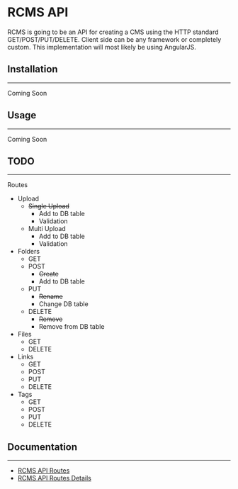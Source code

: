 # RCMS API

RCMS is going to be an API for creating a CMS using the HTTP standard GET/POST/PUT/DELETE. Client side can be any framework or completely custom. This implementation will most likely be using AngularJS.

## Installation
---
Coming Soon	

## Usage
---
Coming Soon
## TODO
---
Routes
* Upload
    * ~~Single Upload~~
        * Add to DB table  
        * Validation  
    * Multi Upload
        * Add to DB table   
        * Validation  
* Folders
    * GET
    * POST
        * ~~Create~~
        * Add to DB table
    * PUT
        * ~~Rename~~
        * Change DB table
    * DELETE
        * ~~Remove~~
        * Remove from DB table
* Files
    * GET
    * DELETE
* Links
    * GET
    * POST
    * PUT
    * DELETE
* Tags
    * GET
    * POST
    * PUT
    * DELETE
    

## Documentation
---
* [RCMS API Routes](https://github.com/yatesj9/rcms/blob/master/doc/routes.md)
* [RCMS API Routes Details](https://github.com/yatesj9/rcms/blob/master/doc/routes_details.md)